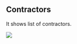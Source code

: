 ## Contractors

It shows list of contractors.

![](http://docs.risersoft.com/hrmnirvana/ImagesExt/image8_230.jpg)
